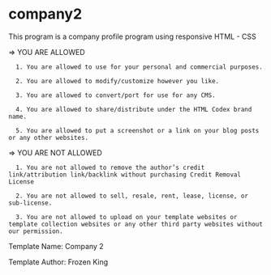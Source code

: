 # company2
This program is a company profile program using responsive HTML - CSS

=> YOU ARE ALLOWED

      1. You are allowed to use for your personal and commercial purposes.

      2. You are allowed to modify/customize however you like.

      3. You are allowed to convert/port for use for any CMS.

      4. You are allowed to share/distribute under the HTML Codex brand name.

      5. You are allowed to put a screenshot or a link on your blog posts or any other websites.


 => YOU ARE NOT ALLOWED

      1. You are not allowed to remove the author’s credit link/attribution link/backlink without purchasing Credit Removal License

      2. You are not allowed to sell, resale, rent, lease, license, or sub-license.

      3. You are not allowed to upload on your template websites or template collection websites or any other third party websites without our permission.

Template Name: Company 2

Template Author: Frozen King

